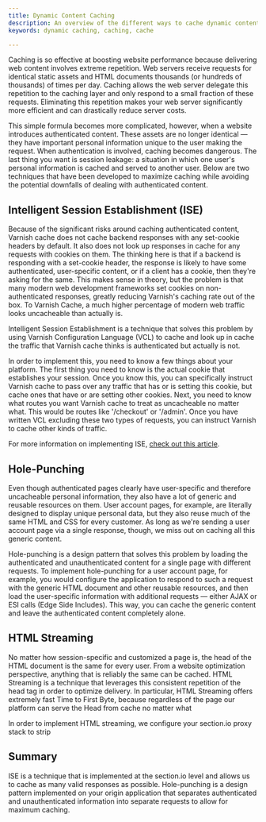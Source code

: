 ```yaml
---
title: Dynamic Content Caching
description: An overview of the different ways to cache dynamic content on the platform.
keywords: dynamic caching, caching, cache

---
```


Caching is so effective at boosting website performance because delivering web content involves extreme repetition. Web servers receive requests for identical static assets and HTML documents thousands (or hundreds of thousands) of times per day. Caching allows the web server delegate this repetition to the caching layer and only respond to a small fraction of these requests. Eliminating this repetition makes your web server significantly more efficient and can drastically reduce server costs.  

This simple formula becomes more complicated, however, when a website introduces authenticated content. These assets are no longer identical — they have important personal information unique to the user making the request. When authentication is involved, caching becomes dangerous. The last thing you want is session leakage: a situation in which one user's personal information is cached and served to another user. Below are two techniques that have been developed to maximize caching while avoiding the potential downfalls of dealing with authenticated content.

## Intelligent Session Establishment (ISE)

Because of the significant risks around caching authenticated content, Varnish cache does not cache backend responses with any set-cookie headers by default. It also does not look up responses in cache for any requests with cookies on them. The thinking here is that if a backend is responding with a set-cookie header, the response is likely to have some authenticated, user-specific content, or if a client has a cookie, then they're asking for the same. This makes sense in theory, but the problem is that many modern web development frameworks set cookies on non-authenticated responses, greatly reducing Varnish's caching rate out of the box. To Varnish Cache, a much higher percentage of modern web traffic looks uncacheable than actually is.

Intelligent Session Establishment is a technique that solves this problem by using Varnish Configuration Language (VCL) to cache and look up in cache the traffic that Varnish cache thinks is authenticated but actually is not.

In order to implement this, you need to know a few things about your platform. The first thing you need to know is the actual cookie that establishes your session. Once you know this, you can specifically instruct Varnish cache to pass over any traffic that has or is setting this cookie, but cache ones that have or are setting other cookies. Next, you need to know what routes you want Varnish cache to treat as uncacheable no matter what. This would be routes like '/checkout' or '/admin'. Once you have written VCL excluding these two types of requests, you can instruct Varnish to cache other kinds of traffic.

For more information on implementing ISE, [check out this article](https://community.section.io/t/a-novel-way-to-cache-html/79).

## Hole-Punching

Even though authenticated pages clearly have user-specific and therefore uncacheable personal information, they also have a lot of generic and reusable resources on them. User account pages, for example, are literally designed to display unique personal data, but they also reuse much of the same HTML and CSS for every customer. As long as we're sending a user account page via a single response, though, we miss out on caching all this generic content.

Hole-punching is a design pattern that solves this problem by loading the authenticated and unauthenticated content for a single page with different requests. To implement hole-punching for a user account page, for example, you would configure the application to respond to such a request with the generic HTML document and other reusable resources, and then load the user-specific information with additional requests — either AJAX or ESI calls (Edge Side Includes). This way, you can cache the generic content and leave the authenticated content completely alone.

## HTML Streaming

No matter how session-specific and customized a page is, the head of the HTML document is the same for every user. From a website optimization perspective, anything that is reliably the same can be cached. HTML Streaming is a technique that leverages this consistent repetition of the head tag in order to optimize delivery. In particular, HTML Streaming offers extremely fast Time to First Byte, because regardless of the page our platform can serve the Head from cache no matter what  

In order to implement HTML streaming, we configure your section.io proxy stack to strip

## Summary

ISE is a technique that is implemented at the section.io level and allows us to cache as many valid responses as possible. Hole-punching is a design pattern implemented on your origin application that separates authenticated and unauthenticated information into separate requests to allow for maximum caching.

